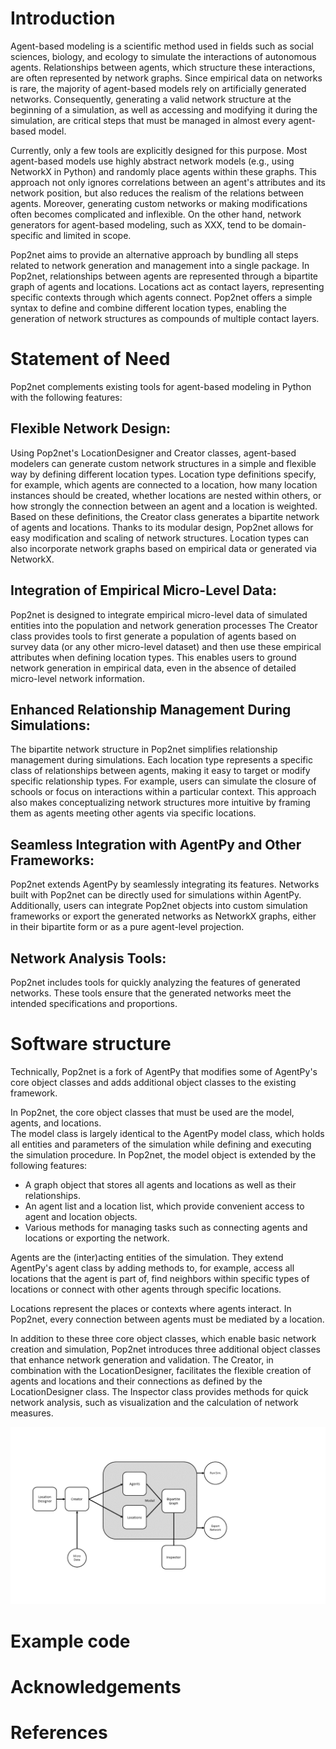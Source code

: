 # Introduction
Agent-based modeling is a scientific method used in fields such as social sciences, biology, and ecology to simulate the interactions of autonomous agents. 
Relationships between agents, which structure these interactions, are often represented by network graphs. 
Since empirical data on networks is rare, the majority of agent-based models rely on artificially generated networks.
Consequently, generating a valid network structure at the beginning of a simulation, as well as accessing and modifying it during the simulation, are critical steps that must be managed in almost every agent-based model.

Currently, only a few tools are explicitly designed for this purpose.
Most agent-based models use highly abstract network models (e.g., using NetworkX in Python) and randomly place agents within these graphs.
This approach not only ignores correlations between an agent's attributes and its network position, but also reduces the realism of the relations between agents.
Moreover, generating custom networks or making modifications often becomes complicated and inflexible.
On the other hand, network generators for agent-based modeling, such as XXX, tend to be domain-specific and limited in scope.

Pop2net aims to provide an alternative approach by bundling all steps related to network generation and management into a single package.
In Pop2net, relationships between agents are represented through a bipartite graph of agents and locations.
Locations act as contact layers, representing specific contexts through which agents connect.
Pop2net offers a simple syntax to define and combine different location types, enabling the generation of network structures as compounds of multiple contact layers.

# Statement of Need
Pop2net complements existing tools for agent-based modeling in Python with the following features:

## Flexible Network Design:
Using Pop2net's LocationDesigner and Creator classes, agent-based modelers can generate custom network structures in a simple and flexible way by defining different location types.
Location type definitions specify, for example, which agents are connected to a location, how many location instances should be created, whether locations are nested within others, or how strongly the connection between an agent and a location is weighted.
Based on these definitions, the Creator class generates a bipartite network of agents and locations.
Thanks to its modular design, Pop2net allows for easy modification and scaling of network structures.
Location types can also incorporate network graphs based on empirical data or generated via NetworkX.

## Integration of Empirical Micro-Level Data:
Pop2net is designed to integrate empirical micro-level data of simulated entities into the population and network generation processes
The Creator class provides tools to first generate a population of agents based on survey data (or any other micro-level dataset) and then use these empirical attributes when defining location types.
This enables users to ground network generation in empirical data, even in the absence of detailed micro-level network information.

## Enhanced Relationship Management During Simulations:
The bipartite network structure in Pop2net simplifies relationship management during simulations.
Each location type represents a specific class of relationships between agents, making it easy to target or modify specific relationship types.
For example, users can simulate the closure of schools or focus on interactions within a particular context.
This approach also makes conceptualizing network structures more intuitive by framing them as agents meeting other agents via specific locations.

## Seamless Integration with AgentPy and Other Frameworks:
Pop2net extends AgentPy by seamlessly integrating its features.
Networks built with Pop2net can be directly used for simulations within AgentPy.
Additionally, users can integrate Pop2net objects into custom simulation frameworks or export the generated networks as NetworkX graphs, either in their bipartite form or as a pure agent-level projection.

## Network Analysis Tools:
Pop2net includes tools for quickly analyzing the features of generated networks.
These tools ensure that the generated networks meet the intended specifications and proportions.

# Software structure
Technically, Pop2net is a fork of AgentPy that modifies some of AgentPy's core object classes and adds additional object classes to the existing framework.

In Pop2net, the core object classes that must be used are the model, agents, and locations.\
The model class is largely identical to the AgentPy model class, which holds all entities and parameters of the simulation while defining and executing the simulation procedure. In Pop2net, the model object is extended by the following features:

* A graph object that stores all agents and locations as well as their relationships.
* An agent list and a location list, which provide convenient access to agent and location objects.
* Various methods for managing tasks such as connecting agents and locations or exporting the network.

Agents are the (inter)acting entities of the simulation. 
They extend AgentPy's agent class by adding methods to, for example, access all locations that the agent is part of, find neighbors within specific types of locations or connect with other agents through specific locations.

Locations represent the places or contexts where agents interact.
In Pop2net, every connection between agents must be mediated by a location.

In addition to these three core object classes, which enable basic network creation and simulation, Pop2net introduces three additional object classes that enhance network generation and validation.
The Creator, in combination with the LocationDesigner, facilitates the flexible creation of agents and locations and their connections as defined by the LocationDesigner class.
The Inspector class provides methods for quick network analysis, such as visualization and the calculation of network measures.




![](software_structure.png)


# Example code

# Acknowledgements 

# References
